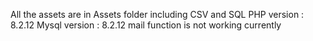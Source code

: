 All the assets are in Assets folder including CSV and SQL
PHP version : 8.2.12
Mysql version : 8.2.12
mail function is not working currently 